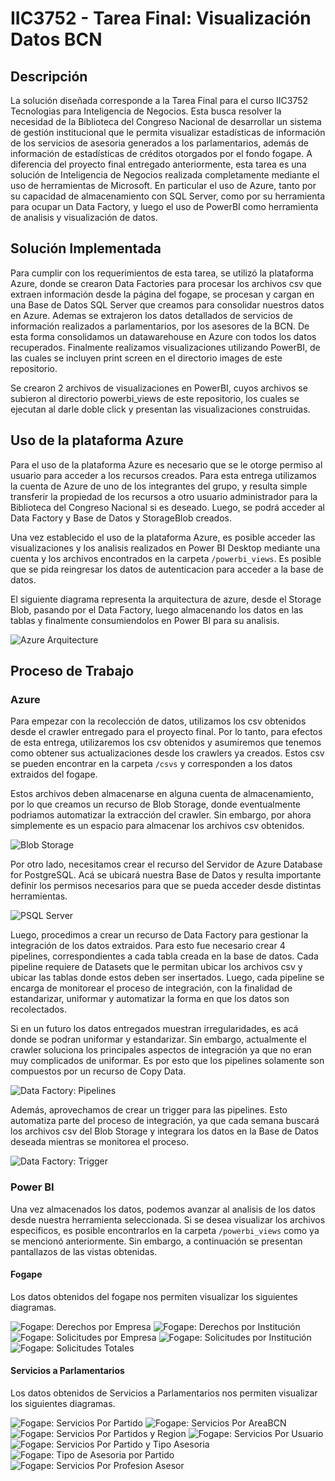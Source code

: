 # IIC3752 - Tarea Final: Visualización Datos BCN

## Descripción

La solución diseñada corresponde a la Tarea Final para el curso IIC3752 Tecnologias para Inteligencia de Negocios. Esta busca resolver la necesidad de la Biblioteca del Congreso Nacional de desarrollar un sistema de gestión institucional que le permita visualizar estadísticas de información de los servicios de asesoria generados a los parlamentarios, además de información de estadísticas de créditos otorgados por el fondo fogape. 
A diferencia del proyecto final entregado anteriormente, esta tarea es una solución de Inteligencia de Negocios realizada completamente mediante el uso de herramientas de Microsoft. En particular el uso de Azure, tanto por su capacidad de almacenamiento con SQL Server, como por su herramienta para ocupar un Data Factory, y luego el uso de PowerBI como herramienta de analisis y visualización de datos.

## Solución Implementada

Para cumplir con los requerimientos de esta tarea, se utilizó la plataforma Azure, donde se crearon Data Factories para procesar los archivos csv que extraen información desde la página del fogape, se procesan y cargan en una Base de Datos SQL Server que creamos para consolidar nuestros datos en Azure. Ademas se extrajeron los datos detallados de servicios de información realizados a parlamentarios, por los asesores de la BCN. De esta forma consolidamos un datawarehouse en Azure con todos los datos recuperados. Finalmente realizamos visualizaciones utilizando PowerBI, de las cuales se incluyen print screen en el directorio images de este repositorio.

Se crearon 2 archivos de visualizaciones en PowerBI, cuyos archivos se subieron al directorio powerbi_views de este repositorio, los cuales se ejecutan al darle doble click y presentan las visualizaciones construidas.

## Uso de la plataforma Azure

Para el uso de la plataforma Azure es necesario que se le otorge permiso al usuario para acceder a los recursos creados. Para esta entrega utilizamos la cuenta de Azure de uno de los integrantes del grupo, y resulta simple transferir la propiedad de los recursos a otro usuario administrador para la Biblioteca del Congreso Nacional si es deseado. Luego, se podrá acceder al Data Factory y Base de Datos y StorageBlob creados.

Una vez establecido el uso de la plataforma Azure, es posible acceder las visualizaciones y los analisis realizados en Power BI Desktop mediante una cuenta y los archivos encontrados en la carpeta `/powerbi_views`. Es posible que se pida reingresar los datos de autenticacion para acceder a la base de datos.

El siguiente diagrama representa la arquitectura de azure, desde el Storage Blob, pasando por el Data Factory, luego almacenando los datos en las tablas y finalmente consumiendolos en Power BI para su analisis.

![Azure Arquitecture](images/diagrama.png)

## Proceso de Trabajo

### Azure 

Para empezar con la recolección de datos, utilizamos los csv obtenidos desde el crawler entregado para el proyecto final. Por lo tanto, para efectos de esta entrega, utilizaremos los csv obtenidos y asumiremos que tenemos como obtener sus actualizaciones desde los crawlers ya creados. Estos csv se pueden encontrar en la carpeta `/csvs` y corresponden a los datos extraidos del fogape.

Estos archivos deben almacenarse en alguna cuenta de almacenamiento, por lo que creamos un recurso de Blob Storage, donde eventualmente podriamos automatizar la extracción del crawler. Sin embargo, por ahora simplemente es un espacio para almacenar los archivos csv obtenidos.

![Blob Storage](images/BlobStorage.png)

Por otro lado, necesitamos crear el recurso del Servidor de Azure Database for PostgreSQL. Acá se ubicará nuestra Base de Datos y resulta importante definir los permisos necesarios para que se pueda acceder desde distintas herramientas.

![PSQL Server](images/ServidorPSQL.png)

Luego, procedimos a crear un recurso de Data Factory para gestionar la integración de los datos extraidos. Para esto fue necesario crear 4 pipelines, correspondientes a cada tabla creada en la base de datos. Cada pipeline requiere de Datasets que le permitan ubicar los archivos csv y ubicar las tablas donde estos deben ser insertados. Luego, cada pipeline se encarga de monitorear el proceso de integración, con la finalidad de estandarizar, uniformar y automatizar la forma en que los datos son recolectados.

Si en un futuro los datos entregados muestran irregularidades, es acá donde se podran uniformar y estandarizar. Sin embargo, actualmente el crawler soluciona los principales aspectos de integración ya que no eran muy complicados de uniformar. Es por esto que los pipelines solamente son compuestos por un recurso de Copy Data.

![Data Factory: Pipelines](images/DataFactoryPipelines.png)

Además, aprovechamos de crear un trigger para las pipelines. Esto automatiza parte del proceso de integración, ya que cada semana buscará los archivos csv del Blob Storage y integrara los datos en la Base de Datos deseada mientras se monitorea el proceso.

![Data Factory: Trigger](images/DataFactoryTriggers.png)

### Power BI

Una vez almacenados los datos, podemos avanzar al analisis de los datos desde nuestra herramienta seleccionada. Si se desea visualizar los archivos especificos, es posible encontrarlos en la carpeta `/powerbi_views` como ya se mencionó anteriormente. Sin embargo, a continuación se presentan pantallazos de las vistas obtenidas.

#### Fogape

Los datos obtenidos del fogape nos permiten visualizar los siguientes diagramas.

![Fogape: Derechos por Empresa](images/fogape1.png)
![Fogape: Derechos por Institución](images/fogape2.png)
![Fogape: Solicitudes por Empresa](images/fogape3.png)
![Fogape: Solicitudes por Institución](images/fogape4.png)
![Fogape: Solicitudes Totales](images/fogape5.png)


#### Servicios a Parlamentarios

Los datos obtenidos de Servicios a Parlamentarios nos permiten visualizar los siguientes diagramas.

![Fogape: Servicios Por Partido](images/1ServiciosPorPartido.png)
![Fogape: Servicios Por AreaBCN](images/2ServiciosPorAreaBCN.png)
![Fogape: Servicios Por Partidos y Region](images/3ServiciosPorPartidosyRegion.png)
![Fogape: Servicios Por Usuario](images/4ServiciosporUsuario.png)
![Fogape: Servicios Por Partido y Tipo Asesoria](images/5ServiciosporPartidoyTipoAsesoria.png)
![Fogape: Tipo de Asesoria por Partido](images/6TipodeAsesoriaporPartido.png)
![Fogape: Servicios Por Profesion Asesor](images/7ServiciosporProfesionAsesor.png)